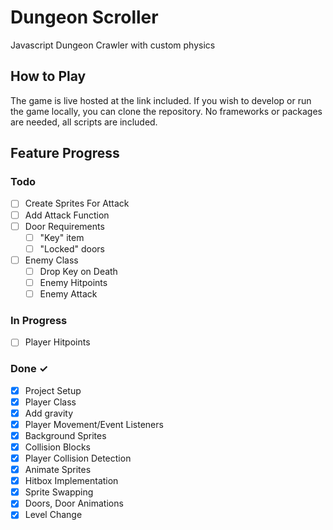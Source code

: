 # Dungeon Scroller
Javascript Dungeon Crawler with custom physics

## How to Play

The game is live hosted at the link included. If you wish to develop or run the game locally, you can clone the repository. No frameworks or packages are needed, all scripts are included.



## Feature Progress

### Todo

- [ ] Create Sprites For Attack
- [ ] Add Attack Function
- [ ] Door Requirements
  - [ ] "Key" item
  - [ ] "Locked" doors
- [ ] Enemy Class
  - [ ] Drop Key on Death
  - [ ] Enemy Hitpoints
  - [ ] Enemy Attack

### In Progress

- [ ] Player Hitpoints

### Done ✓

- [x] Project Setup 
- [x] Player Class
- [x] Add gravity
- [x] Player Movement/Event Listeners
- [x] Background Sprites
- [x] Collision Blocks
- [x] Player Collision Detection
- [x] Animate Sprites
- [x] Hitbox Implementation
- [x] Sprite Swapping
- [x] Doors, Door Animations
- [x] Level Change
